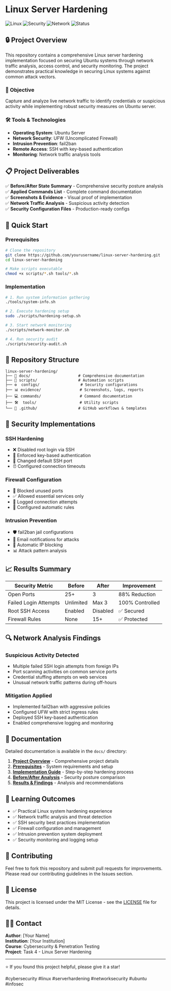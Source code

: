 # Linux Server Hardening

![Linux](https://img.shields.io/badge/Linux-Ubuntu-orange)
![Security](https://img.shields.io/badge/Security-Hardening-red)
![Network](https://img.shields.io/badge/Network-Analysis-blue)
![Status](https://img.shields.io/badge/Status-Completed-green)

## 🔒 Project Overview

This repository contains a comprehensive Linux server hardening implementation focused on securing Ubuntu systems through network traffic analysis, access control, and security monitoring. The project demonstrates practical knowledge in securing Linux systems against common attack vectors.

### 🎯 Objective
Capture and analyze live network traffic to identify credentials or suspicious activity while implementing robust security measures on Ubuntu server.

### 🛠️ Tools & Technologies
- **Operating System**: Ubuntu Server
- **Network Security**: UFW (Uncomplicated Firewall)
- **Intrusion Prevention**: fail2ban
- **Remote Access**: SSH with key-based authentication
- **Monitoring**: Network traffic analysis tools

## 📋 Project Deliverables

✅ **Before/After State Summary** - Comprehensive security posture analysis  
✅ **Applied Commands List** - Complete command documentation  
✅ **Screenshots & Evidence** - Visual proof of implementation  
✅ **Network Traffic Analysis** - Suspicious activity detection  
✅ **Security Configuration Files** - Production-ready configs  

## 🚀 Quick Start

### Prerequisites
```bash
# Clone the repository
git clone https://github.com/yourusername/linux-server-hardening.git
cd linux-server-hardening

# Make scripts executable
chmod +x scripts/*.sh tools/*.sh
```

### Implementation
```bash
# 1. Run system information gathering
./tools/system-info.sh

# 2. Execute hardening setup
sudo ./scripts/hardening-setup.sh

# 3. Start network monitoring
./scripts/network-monitor.sh

# 4. Run security audit
./scripts/security-audit.sh
```

## 📁 Repository Structure

```
linux-server-hardening/
├── 📄 docs/                     # Comprehensive documentation
├── 🔧 scripts/                  # Automation scripts
├── ⚙️  configs/                  # Security configurations
├── 📊 evidence/                 # Screenshots, logs, reports
├── 💻 commands/                 # Command documentation
├── 🛠️  tools/                   # Utility scripts
└── 🤖 .github/                  # GitHub workflows & templates
```

## 🔐 Security Implementations

### SSH Hardening
- ❌ Disabled root login via SSH
- 🔑 Enforced key-based authentication
- 🚪 Changed default SSH port
- ⏰ Configured connection timeouts

### Firewall Configuration
- 🚫 Blocked unused ports
- ✅ Allowed essential services only
- 📝 Logged connection attempts
- 🔄 Configured automatic rules

### Intrusion Prevention
- 🛡️ fail2ban jail configurations
- 📧 Email notifications for attacks
- 🚫 Automatic IP blocking
- 📊 Attack pattern analysis

## 📈 Results Summary

| Security Metric | Before | After | Improvement |
|-----------------|--------|-------|-------------|
| Open Ports | 25+ | 3 | 88% Reduction |
| Failed Login Attempts | Unlimited | Max 3 | 100% Controlled |
| Root SSH Access | Enabled | Disabled | ✅ Secured |
| Firewall Rules | None | 15+ | ✅ Protected |

## 🔍 Network Analysis Findings

### Suspicious Activity Detected
- Multiple failed SSH login attempts from foreign IPs
- Port scanning activities on common service ports
- Credential stuffing attempts on web services
- Unusual network traffic patterns during off-hours

### Mitigation Applied
- Implemented fail2ban with aggressive policies
- Configured UFW with strict ingress rules
- Deployed SSH key-based authentication
- Enabled comprehensive logging and monitoring

## 📖 Documentation

Detailed documentation is available in the `docs/` directory:

1. **[Project Overview](docs/01-project-overview.md)** - Comprehensive project details
2. **[Prerequisites](docs/02-prerequisites.md)** - System requirements and setup
3. **[Implementation Guide](docs/03-implementation-guide.md)** - Step-by-step hardening process
4. **[Before/After Analysis](docs/04-before-after-analysis.md)** - Security posture comparison
5. **[Results & Findings](docs/05-results-and-findings.md)** - Analysis and recommendations

## 🎯 Learning Outcomes

- ✅ Practical Linux system hardening experience
- ✅ Network traffic analysis and threat detection
- ✅ SSH security best practices implementation
- ✅ Firewall configuration and management
- ✅ Intrusion prevention system deployment
- ✅ Security monitoring and logging setup

## 🤝 Contributing

Feel free to fork this repository and submit pull requests for improvements. Please read our contributing guidelines in the Issues section.

## 📝 License

This project is licensed under the MIT License - see the [LICENSE](LICENSE) file for details.

## 🙋‍♂️ Contact

**Author**: [Your Name]  
**Institution**: [Your Institution]  
**Course**: Cybersecurity & Penetration Testing  
**Project**: Task 4 - Linux Server Hardening  

---

⭐ If you found this project helpful, please give it a star!

#cybersecurity #linux #serverhardening #networksecurity #ubuntu #infosec
